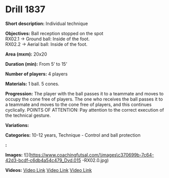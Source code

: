 # Drill 1837

**Short description:**
Individual technique

**Objectives:**
Ball reception stopped on the spot  
RX02.1 → Ground ball: Inside of the foot.  
RX02.2 → Aerial ball: Inside of the foot.

**Area (mxm):**
20x20

**Duration (min):**
From 5’ to 15’

**Number of players:**
4 players

**Materials:**
1 ball. 5 cones.

**Progression:**
The player with the ball passes it to a teammate and moves to occupy the cone free of players. The one who receives the ball passes it to a teammate and moves to the cone free of players, and this continues cyclically. POINTS OF ATTENTION: Pay attention to the correct execution of the technical gesture.

**Variations:**


**Categories:**
10-12 years, Technique - Control and ball protection

**:**


**Images:**
![](https://www.coachingfutsal.com/\images\c370699b-7c64-42d3-bcdf-c6db4a54c479_Dvd.015 -RX02.0.jpg)

**Videos:**
[Video Link](https://www.youtube.com/embed/z1o6XaCfg_o)
[Video Link](https://www.youtube.com/embed/GslepZvZS9o)
[Video Link](https://www.youtube.com/embed/pCvnZfUiXyk)

